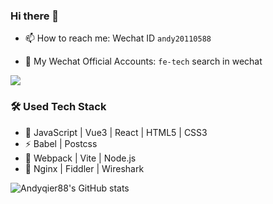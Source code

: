 ### Hi there 👋
- 📫 How to reach me: Wechat ID `andy20110588`

- 🌱 My Wechat Official Accounts: `fe-tech` search in wechat
 
<img style="vertical-align: text-bottom;" src="https://img.shields.io/badge/%E5%BE%AE%E4%BF%A1%E5%85%AC%E4%BC%97%E5%8F%B7%E8%AE%A2%E9%98%85-4000%2B-green"/>

<h3>🛠 Used Tech Stack</h3>

- 🔭  JavaScript | Vue3 | React | HTML5 | CSS3
- ⚡  Babel | Postcss 
- 🔧  Webpack | Vite | Node.js 
- 🌱  Nginx | Fiddler | Wireshark 


![Andyqier88's GitHub stats](https://github-readme-stats.vercel.app/api?username=andyqier88&show_icons=true&theme=dark)
<!-- [![Top Langs](https://github-readme-stats.vercel.app/api/top-langs/?username=andyqier88&layout=compact)](https://github.com/andyqier88) -->

<!--
**andyqier88/andyqier88** is a ✨ _special_ ✨ repository because its `README.md` (this file) appears on your GitHub profile.

Here are some ideas to get you started:

- 🔭 I’m currently working on ...
- 🌱 I’m currently learning ...
- 👯 I’m looking to collaborate on ...
- 🤔 I’m looking for help with ...
- 💬 Ask me about ...

- 😄 Pronouns: ...
- ⚡ Fun fact: ...
-->
